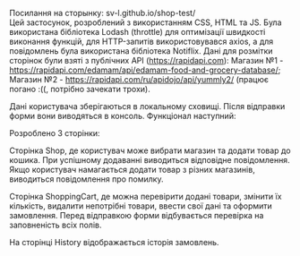 Посилання на сторынку: sv-l.github.io/shop-test/ <br> Цей застосунок,
розроблений з використанням CSS, HTML та JS. Була використана бібліотека Lodash
(throttle) для оптимізації швидкості виконання функцій, для HTTP-запитів
використовувався axios, а для повідомлень була використана бібліотека Notiflix.
Дані для розмітки сторінок були взяті з публічних API (https://rapidapi.com):
Магазин №1 - https://rapidapi.com/edamam/api/edamam-food-and-grocery-database/;
Магазин №2 - https://rapidapi.com/ru/apidojo/api/yummly2/ (працює погано :((,
потрібно зачекати трохи).

Дані користувача зберігаються в локальному сховищі. Після відправки форми вони
виводяться в консоль. Функціонал наступний:

Розроблено 3 сторінки:

Сторінка Shop, де користувач може вибрати магазин та додати товар до кошика. При
успішному додаванні виводиться відповідне повідомлення. Якщо користувач
намагається додати товар з різних магазинів, виводиться повідомлення про
помилку.

Сторінка ShoppingCart, де можна перевірити додані товари, змінити їх кількість,
видалити непотрібні товари, ввести свої дані та оформити замовлення. Перед
відправкою форми відбувається перевірка на заповненість всіх полів.

На сторінці History відображається історія замовлень.
